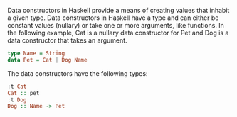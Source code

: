 Data constructors in Haskell provide a means of creating values that inhabit a given type. Data constructors in Haskell have a type and can either be constant values (nullary) or take one or more arguments, like functions. In the following example, Cat is a nullary data constructor for Pet and Dog is a data constructor that takes an argument.
```Haskell
type Name = String
data Pet = Cat | Dog Name
```
The data constructors have the following types:
```Haskell
:t Cat
Cat :: pet
:t Dog
Dog :: Name -> Pet
```
